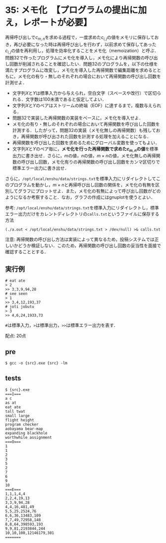 # 35: メモ化　【プログラムの提出に加え，レポートが必要】

再帰呼び出しで$c_{m,n}$を求める過程で，一度求めた$c_{i,j}$の値をメモリに保存しておき，再び必要になった時は再帰呼び出しを行わず，以前求めて保存してあった$c_{i,j}$の値を再利用し，処理を効率化することをメモ化（memoization）と呼ぶ．問題32で作ったプログラムにメモ化を導入し，メモ化により再帰関数の呼び出し回数が削減されることを確認したい．問題32のプログラムを，以下の仕様を満たすプログラムに改変し，メモ化を導入した再帰関数で編集距離を求めるとともに，メモ化の有り・無しのそれぞれの場合において再帰関数の呼び出し回数を計測せよ．

+ 文字列$X$と$Y$は標準入力から与えられ，空白文字（スペースや改行）で区切られる．文字数は100未満であると仮定してよい．
+ 文字列$X$と$Y$のペアはストリームの終端（EOF）に達するまで，複数与えられる．
+ 問題32で実装した再帰関数の実装をベースに，メモ化を導入せよ．
+ メモ化の有り・無しのそれぞれの場合において再帰関数を呼び出した回数を計測する．したがって，問題32の実装（メモ化無しの再帰関数）も残しておき，再帰関数が呼び出された回数を計測する処理を加えることになる．
+ 再帰関数を呼び出した回数を求めるためにグローバル変数を使ってもよい．
+ 文字列$X$と$Y$のペア毎に，**メモ化を行った再帰関数で求めた$c_{m,n}$の値**を標準出力に書き出せ．さらに，$m$の値，$n$の値，$m \times n$の値，メモ化無しの再帰関数の呼び出し回数，メモ化有りの再帰関数の呼び出し回数をカンマ区切りで標準エラー出力に書き出せ．

さらに，`/opt/local/enshu/data/strings.txt`を標準入力にリダイレクトしてこのプログラムを動かし，$m \times n$と再帰呼び出し回数の関係を，メモ化の有無を区別してグラフにプロットせよ．また，メモ化の有無によって呼び出し回数がどのようになるか考察すること．なお，グラフの作成にはgnuplotを使うとよい．

参考: `/opt/local/enshu/data/strings.txt`を標準入力にリダイレクトし，標準エラー出力だけをカレントディレクトリの`calls.txt`というファイルに保存する方法

```
(./a.out < /opt/local/enshu/data/strings.txt > /dev/null) >& calls.txt
```

注意: 再帰関数の呼び出し方法は実装によって異なるため，投稿システムでは正しいかどうか検証しない．このため，再帰関数の呼び出し回数の妥当性を面接で確認することとする．

## 実行例

```
# eat ate
> 2
>> 3,3,9,94,28
# see seen
> 1
>> 3,4,12,193,37
# joti jobutu
> 3
>> 4,6,24,1933,73
```

`#`は標準入力，`>`は標準出力，`>>`は標準エラー出力を表す．


配点: 20点

## pre
```
$ gcc -o {src}.exe {src} -lm
```

## tests
```
$ {src}.exe
===I===
a c
as at
eat ate
tall twat
small large
flight height
program checker
aobayama bear-map
expanding blackhole
worthwhile assignment
===O===
1
1
2
3
5
2
7
6
9
10
===E===
1,1,1,4,4
2,2,4,19,13
3,3,9,94,28
4,4,16,481,49
5,5,25,2524,76
6,6,36,13483,109
7,7,49,72958,148
8,8,64,398593,193
9,9,81,2193844,244
10,10,100,12146179,301
=======

```
